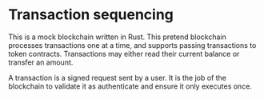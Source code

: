 # Transaction sequencing

This is a mock blockchain written in Rust. This pretend blockchain
processes transactions one at a time, and supports passing transactions to
token contracts. Transactions may either read their current balance or transfer an amount.

A transaction is a signed request sent by a user. It is the job of the blockchain to validate
it as authenticate and ensure it only executes once.